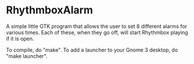 RhythmboxAlarm
=============

A simple little GTK program that allows the user to set 8 different alarms for various times. Each of these, when they go off, will start Rhythmbox playing if it is open.

To compile, do "make". To add a launcher to your Gnome 3 desktop, do "make launcher".
